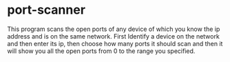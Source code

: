 # port-scanner
This program scans the open ports of any device of which you know the ip address and is on the same network.
First Identify a device on the network and then enter its ip, then choose how many ports it should scan and then it will show you all the open ports from 0 to the range you specified.
